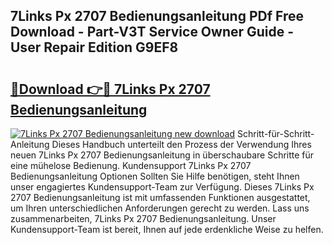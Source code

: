 ## 7Links Px 2707 Bedienungsanleitung PDf Free Download - Part-V3T Service Owner Guide - User Repair Edition G9EF8

# <h2><a href="http://df50tm0.blite.top/?on=7Links+Px+2707+Bedienungsanleitung">🔗Download 👉🔴 7Links Px 2707 Bedienungsanleitung</a></h2>

[![7Links Px 2707 Bedienungsanleitung new download](https://i.imgur.com/lujVjoI.png)](http://df50tm0.blite.top/?on=7Links+Px+2707+Bedienungsanleitung)
Schritt-für-Schritt-Anleitung Dieses Handbuch unterteilt den Prozess der Verwendung Ihres neuen 7Links Px 2707 Bedienungsanleitung in überschaubare Schritte für eine mühelose Bedienung. Kundensupport 7Links Px 2707 Bedienungsanleitung Optionen Sollten Sie Hilfe benötigen, steht Ihnen unser engagiertes Kundensupport-Team zur Verfügung. Dieses 7Links Px 2707 Bedienungsanleitung ist mit umfassenden Funktionen ausgestattet, um Ihren unterschiedlichen Anforderungen gerecht zu werden. Lass uns zusammenarbeiten, 7Links Px 2707 Bedienungsanleitung. Unser Kundensupport-Team ist bereit, Ihnen auf jede erdenkliche Weise zu helfen.
